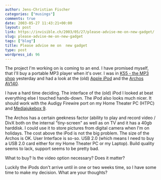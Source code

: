 ```yaml
---
author: Jens-Christian Fischer
categories: ["musings"]
comments: true
date: 2003-05-27 11:43:21+00:00
layout: post
link: https://invisible.ch/2003/05/27/please-advise-me-on-new-gadget/
slug: please-advise-me-on-new-gadget
tags: ["blog"]
title: Please advise me on  new gadget
type: post
wordpress_id: 96
---
```


The project I'm working on is coming to an end. I have promised myself, that I'll buy a portable MP3 player when it's over. I was in [K55 - the MP3 shop](https://www.k55.ch) yesterday and had a look at the (old) [Apple iPod](https://www.apple.com/chde/ipod/) and the [Archos AV140](https://www.k55.ch/shop/index_single.php3?art=257).

I have a hard time deciding. The interface of the (old) iPod I looked at beat everything else I touched hands-down. The iPod also looks much nicer. It should work with the Audigy Firewire port on my Home Theater PC (HTPC) and [Mediajukebox 9](https://www.mediajukebox.com).

The Archos has a certain geekness factor (ability to play and record video / DivX both on the internal "tiny-screen" as well as on TV and it has a 40gb harddisk. I  could use it to store pictures from digital camera when I'm on holidays. The cost above the iPod is not the big problem. The size of the Archos is OK. User Interface is so-so. USB 2.0 (which means I need to buy a USB 2.0 card either for my Home Theater PC or my Laptop). Build quality seems to lack, support seems to be pretty bad.

What to buy? Is the video option necessary? Does it matter? 

Luckily the iPods don't arrive until in one or two weeks time, so I have some time to make my decision. What are your thoughts?
